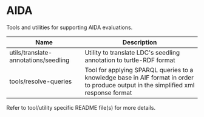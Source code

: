 # AIDA

Tools and utilities for supporting AIDA evaluations.

| Name | Description |
|---|---|
| utils/translate-annotations/seedling | Utility to translate LDC's seedling annotation to turtle-RDF format |
| tools/resolve-queries                | Tool for applying SPARQL queries to a knowledge base in AIF format in order to produce output in the simplified xml response format |

Refer to tool/utility specific README file(s) for more details.
